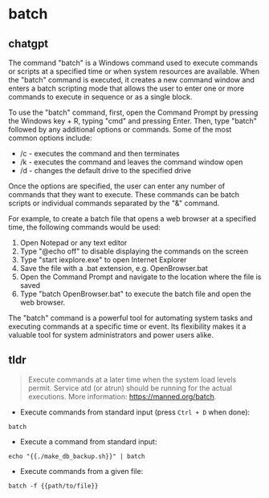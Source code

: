 # batch 
## chatgpt 
The command "batch" is a Windows command used to execute commands or scripts at a specified time or when system resources are available. When the "batch" command is executed, it creates a new command window and enters a batch scripting mode that allows the user to enter one or more commands to execute in sequence or as a single block.

To use the "batch" command, first, open the Command Prompt by pressing the Windows key + R, typing "cmd" and pressing Enter. Then, type "batch" followed by any additional options or commands. Some of the most common options include:

- /c - executes the command and then terminates
- /k - executes the command and leaves the command window open
- /d - changes the default drive to the specified drive

Once the options are specified, the user can enter any number of commands that they want to execute. These commands can be batch scripts or individual commands separated by the "&" command.

For example, to create a batch file that opens a web browser at a specified time, the following commands would be used:

1. Open Notepad or any text editor
2. Type "@echo off" to disable displaying the commands on the screen
3. Type "start iexplore.exe" to open Internet Explorer
4. Save the file with a .bat extension, e.g. OpenBrowser.bat
5. Open the Command Prompt and navigate to the location where the file is saved
6. Type "batch OpenBrowser.bat" to execute the batch file and open the web browser.

The "batch" command is a powerful tool for automating system tasks and executing commands at a specific time or event. Its flexibility makes it a valuable tool for system administrators and power users alike. 

## tldr 
 
> Execute commands at a later time when the system load levels permit.
> Service atd (or atrun) should be running for the actual executions.
> More information: <https://manned.org/batch>.

- Execute commands from standard input (press `Ctrl + D` when done):

`batch`

- Execute a command from standard input:

`echo "{{./make_db_backup.sh}}" | batch`

- Execute commands from a given file:

`batch -f {{path/to/file}}`
